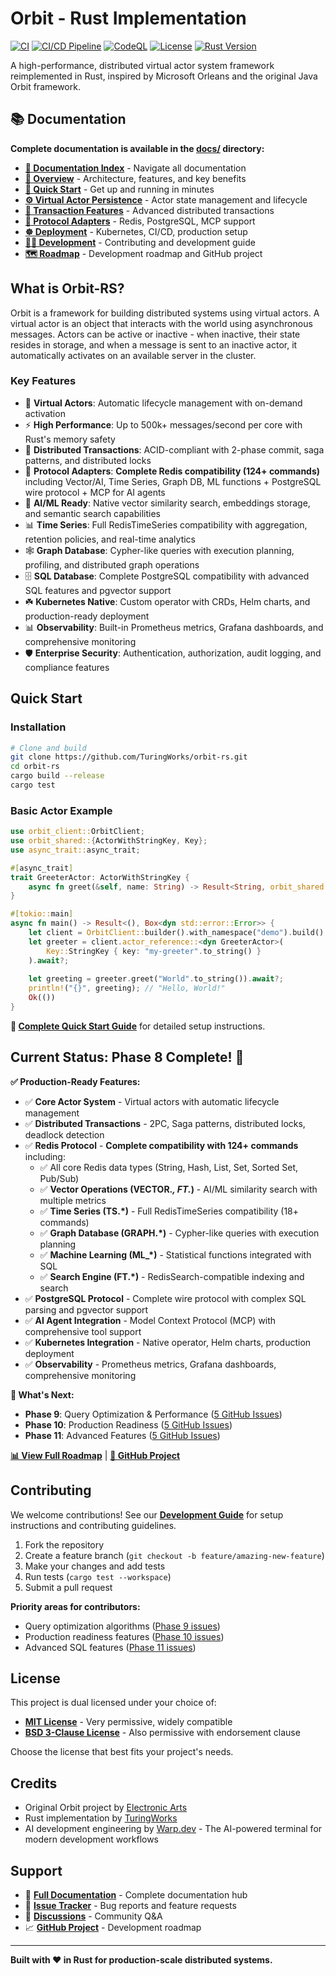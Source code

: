 # Orbit - Rust Implementation

[![CI](https://github.com/TuringWorks/orbit-rs/actions/workflows/ci.yml/badge.svg)](https://github.com/TuringWorks/orbit-rs/actions/workflows/ci.yml)
[![CI/CD Pipeline](https://github.com/TuringWorks/orbit-rs/actions/workflows/ci-cd.yml/badge.svg)](https://github.com/TuringWorks/orbit-rs/actions/workflows/ci-cd.yml)
[![CodeQL](https://github.com/TuringWorks/orbit-rs/actions/workflows/codeql.yml/badge.svg)](https://github.com/TuringWorks/orbit-rs/actions/workflows/codeql.yml)
[![License](https://img.shields.io/badge/license-BSD--3--Clause%20OR%20MIT-blue.svg)](#license)
[![Rust Version](https://img.shields.io/badge/rust-1.70+-red.svg)](https://www.rust-lang.org/)

A high-performance, distributed virtual actor system framework reimplemented in Rust, inspired by Microsoft Orleans and the original Java Orbit framework.

## 📚 Documentation

**Complete documentation is available in the [docs/](docs/) directory:**
- **[📖 Documentation Index](docs/README.md)** - Navigate all documentation
- **[🎯 Overview](docs/OVERVIEW.md)** - Architecture, features, and key benefits  
- **[🚀 Quick Start](docs/QUICK_START.md)** - Get up and running in minutes
- **[⚙️ Virtual Actor Persistence](docs/VIRTUAL_ACTOR_PERSISTENCE.md)** - Actor state management and lifecycle
- **[💎 Transaction Features](docs/features/TRANSACTION_FEATURES.md)** - Advanced distributed transactions
- **[🔌 Protocol Adapters](docs/protocols/PROTOCOL_ADAPTERS.md)** - Redis, PostgreSQL, MCP support
- **[☸️ Deployment](docs/deployment/DEPLOYMENT.md)** - Kubernetes, CI/CD, production setup
- **[👩‍💻 Development](docs/development/DEVELOPMENT.md)** - Contributing and development guide
- **[🗺️ Roadmap](docs/ROADMAP.md)** - Development roadmap and GitHub project

## What is Orbit-RS?

Orbit is a framework for building distributed systems using virtual actors. A virtual actor is an object that interacts with the world using asynchronous messages. Actors can be active or inactive - when inactive, their state resides in storage, and when a message is sent to an inactive actor, it automatically activates on an available server in the cluster.

### Key Features
- 🚀 **Virtual Actors**: Automatic lifecycle management with on-demand activation
- ⚡ **High Performance**: Up to 500k+ messages/second per core with Rust's memory safety
- 💎 **Distributed Transactions**: ACID-compliant with 2-phase commit, saga patterns, and distributed locks
- 🔌 **Protocol Adapters**: **Complete Redis compatibility (124+ commands)** including Vector/AI, Time Series, Graph DB, ML functions + PostgreSQL wire protocol + MCP for AI agents
- 🤖 **AI/ML Ready**: Native vector similarity search, embeddings storage, and semantic search capabilities
- 📊 **Time Series**: Full RedisTimeSeries compatibility with aggregation, retention policies, and real-time analytics
- 🕸️ **Graph Database**: Cypher-like queries with execution planning, profiling, and distributed graph operations
- 🗄️ **SQL Database**: Complete PostgreSQL compatibility with advanced SQL features and pgvector support
- ☘️ **Kubernetes Native**: Custom operator with CRDs, Helm charts, and production-ready deployment
- 📊 **Observability**: Built-in Prometheus metrics, Grafana dashboards, and comprehensive monitoring
- 🛡️ **Enterprise Security**: Authentication, authorization, audit logging, and compliance features

## Quick Start

### Installation
```bash
# Clone and build
git clone https://github.com/TuringWorks/orbit-rs.git
cd orbit-rs
cargo build --release
cargo test
```

### Basic Actor Example
```rust
use orbit_client::OrbitClient;
use orbit_shared::{ActorWithStringKey, Key};
use async_trait::async_trait;

#[async_trait]
trait GreeterActor: ActorWithStringKey {
    async fn greet(&self, name: String) -> Result<String, orbit_shared::OrbitError>;
}

#[tokio::main]
async fn main() -> Result<(), Box<dyn std::error::Error>> {
    let client = OrbitClient::builder().with_namespace("demo").build().await?;
    let greeter = client.actor_reference::<dyn GreeterActor>(
        Key::StringKey { key: "my-greeter".to_string() }
    ).await?;
    
    let greeting = greeter.greet("World".to_string()).await?;
    println!("{}", greeting); // "Hello, World!"
    Ok(())
}
```

**📝 [Complete Quick Start Guide](docs/QUICK_START.md)** for detailed setup instructions.

## Current Status: Phase 8 Complete! 🎉

**✅ Production-Ready Features:**
- ✅ **Core Actor System** - Virtual actors with automatic lifecycle management
- ✅ **Distributed Transactions** - 2PC, Saga patterns, distributed locks, deadlock detection
- ✅ **Redis Protocol** - **Complete compatibility with 124+ commands** including:
  - ✅ All core Redis data types (String, Hash, List, Set, Sorted Set, Pub/Sub)
  - ✅ **Vector Operations (VECTOR.*, FT.*)** - AI/ML similarity search with multiple metrics
  - ✅ **Time Series (TS.*)** - Full RedisTimeSeries compatibility (18+ commands)
  - ✅ **Graph Database (GRAPH.*)** - Cypher-like queries with execution planning
  - ✅ **Machine Learning (ML_*)** - Statistical functions integrated with SQL
  - ✅ **Search Engine (FT.*)** - RedisSearch-compatible indexing and search
- ✅ **PostgreSQL Protocol** - Complete wire protocol with complex SQL parsing and pgvector support
- ✅ **AI Agent Integration** - Model Context Protocol (MCP) with comprehensive tool support
- ✅ **Kubernetes Integration** - Native operator, Helm charts, production deployment
- ✅ **Observability** - Prometheus metrics, Grafana dashboards, comprehensive monitoring

**🚀 What's Next:**
- **Phase 9**: Query Optimization & Performance ([5 GitHub Issues](https://github.com/TuringWorks/orbit-rs/issues?q=label%3Aphase-9))
- **Phase 10**: Production Readiness ([5 GitHub Issues](https://github.com/TuringWorks/orbit-rs/issues?q=label%3Aphase-10))
- **Phase 11**: Advanced Features ([5 GitHub Issues](https://github.com/TuringWorks/orbit-rs/issues?q=label%3Aphase-11))

**[📊 View Full Roadmap](docs/ROADMAP.md)** | **[📝 GitHub Project](https://github.com/orgs/TuringWorks/projects/1)**

## Contributing

We welcome contributions! See our **[Development Guide](docs/development/DEVELOPMENT.md)** for setup instructions and contributing guidelines.

1. Fork the repository
2. Create a feature branch (`git checkout -b feature/amazing-new-feature`)
3. Make your changes and add tests
4. Run tests (`cargo test --workspace`)
5. Submit a pull request

**Priority areas for contributors:**
- Query optimization algorithms ([Phase 9 issues](https://github.com/TuringWorks/orbit-rs/issues?q=label%3Aphase-9))
- Production readiness features ([Phase 10 issues](https://github.com/TuringWorks/orbit-rs/issues?q=label%3Aphase-10))
- Advanced SQL features ([Phase 11 issues](https://github.com/TuringWorks/orbit-rs/issues?q=label%3Aphase-11))

## License

This project is dual licensed under your choice of:

* **[MIT License](LICENSE-MIT)** - Very permissive, widely compatible
* **[BSD 3-Clause License](LICENSE-BSD)** - Also permissive with endorsement clause

Choose the license that best fits your project's needs.

## Credits

- Original Orbit project by [Electronic Arts](https://www.ea.com/)
- Rust implementation by [TuringWorks](https://github.com/TuringWorks)
- AI development engineering by [Warp.dev](https://warp.dev) - The AI-powered terminal for modern development workflows

## Support

- 📖 **[Full Documentation](docs/)** - Complete documentation hub
- 🐛 **[Issue Tracker](https://github.com/TuringWorks/orbit-rs/issues)** - Bug reports and feature requests
- 💬 **[Discussions](https://github.com/TuringWorks/orbit-rs/discussions)** - Community Q&A
- 📈 **[GitHub Project](https://github.com/orgs/TuringWorks/projects/1)** - Development roadmap

---

**Built with ❤️ in Rust for production-scale distributed systems.**


